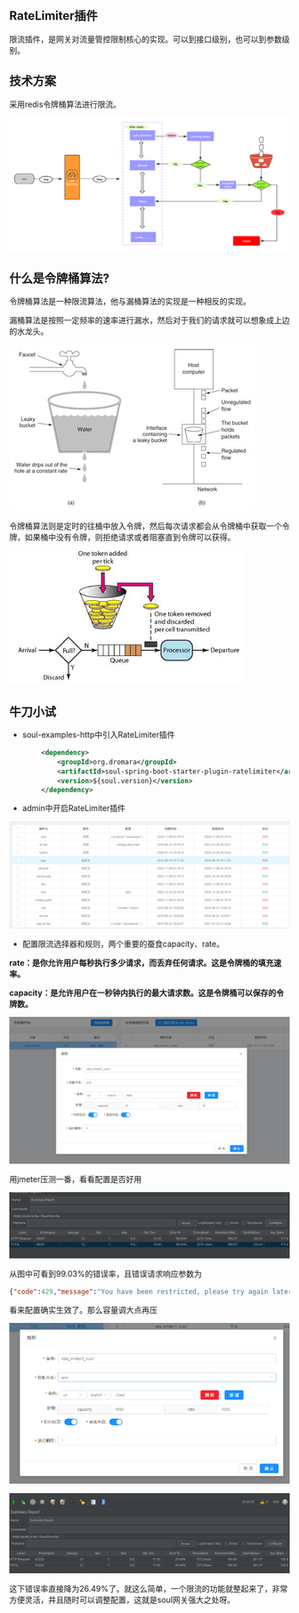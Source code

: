 ## RateLimiter插件

限流插件，是网关对流量管控限制核心的实现。可以到接口级别，也可以到参数级别。

## 技术方案

采用redis令牌桶算法进行限流。

![limiting.png](assets/20210123223018-fa0q0ss-limiting.png)

## 什么是令牌桶算法?

令牌桶算法是一种限流算法，他与漏桶算法的实现是一种相反的实现。

漏桶算法是按照一定频率的速率进行漏水，然后对于我们的请求就可以想象成上边的水龙头。

![00831rSTly1gdnjduhuivj30cb08b74u.jpg](assets/20210123224741-eyjf3bv-00831rSTly1gdnjduhuivj30cb08b74u.jpg)

令牌桶算法则是定时的往桶中放入令牌，然后每次请求都会从令牌桶中获取一个令牌，如果桶中没有令牌，则拒绝请求或者阻塞直到令牌可以获得。

![00831rSTly1gdnjhiarxgj30bp06pwek.jpg](assets/20210123224827-hu1tklg-00831rSTly1gdnjhiarxgj30bp06pwek.jpg)

## 牛刀小试

* soul-examples-http中引入RateLimiter插件

```xml
        <dependency>
            <groupId>org.dromara</groupId>
            <artifactId>soul-spring-boot-starter-plugin-ratelimiter</artifactId>
            <version>${soul.version}</version>
        </dependency>
```

* admin中开启RateLimiter插件

![微信截图20210123225355.png](assets/20210123225914-6aq1hcp-%E5%BE%AE%E4%BF%A1%E6%88%AA%E5%9B%BE_20210123225355.png)

* 配置限流选择器和规则，两个重要的蚕食capacity、rate。

**rate：是你允许用户每秒执行多少请求，而丢弃任何请求。这是令牌桶的填充速率。**

**capacity：是允许用户在一秒钟内执行的最大请求数。这是令牌桶可以保存的令牌数。**

![微信截图20210123225640.png](assets/20210123230000-t65v5sm-%E5%BE%AE%E4%BF%A1%E6%88%AA%E5%9B%BE_20210123225640.png)

用jmeter压测一番，看看配置是否好用

![微信截图20210123230854.png](assets/20210123230924-4raiu8r-%E5%BE%AE%E4%BF%A1%E6%88%AA%E5%9B%BE_20210123230854.png)

从图中可看到99.03%的错误率，且错误请求响应参数为

```json
{"code":429,"message":"You have been restricted, please try again later!","data":null}
```

看来配置确实生效了。那么容量调大点再压

![1113.png](assets/20210123231710-d6ewkti-1113.png)

![4441.png](assets/20210123231722-yah20mv-4441.png)

这下错误率直接降为26.49%了。就这么简单，一个限流的功能就整起来了，非常方便灵活，并且随时可以调整配置，这就是soul网关强大之处呀。
